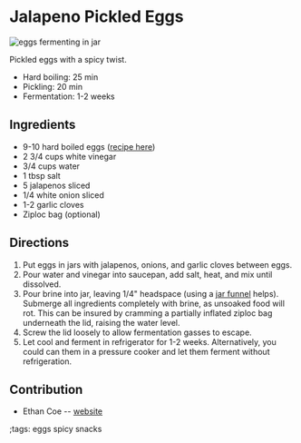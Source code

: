 # Jalapeno Pickled Eggs

![eggs fermenting in jar](pix/jalapeno-pickled-eggs.webp)

Pickled eggs with a spicy twist.

- Hard boiling: 25 min
- Pickling: 20 min
- Fermentation: 1-2 weeks

## Ingredients
- 9-10 hard boiled eggs ([recipe here](https://based.cooking/eggs))
- 2 3/4 cups white vinegar
- 3/4 cups water
- 1 tbsp salt
- 5 jalapenos sliced
- 1/4 white onion sliced
- 1-2 garlic cloves
- Ziploc bag (optional)

## Directions
1. Put eggs in jars with jalapenos, onions, and garlic cloves between eggs.
2. Pour water and vinegar into saucepan, add salt, heat, and mix until dissolved.
3. Pour brine into jar, leaving 1/4" headspace (using a [jar funnel](https://www.ebay.com/sch/i.html?_from=R40&_trksid=p2380057.m570.l1313&_nkw=jar+funnel&_sacat=0) helps). Submerge all ingredients completely with brine, as unsoaked food will rot. This can be insured by cramming a partially inflated ziploc bag underneath the lid, raising the water level.
4. Screw the lid loosely to allow fermentation gasses to escape.
5. Let cool and ferment in refrigerator for 1-2 weeks. Alternatively, you could can them in a pressure cooker and let them ferment without refrigeration.

## Contribution

- Ethan Coe -- [website](https://ethancoe.com)

;tags: eggs spicy snacks
